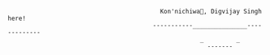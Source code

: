                                               Kon'nichiwa👋, Digvijay Singh here!
                                            -----------_______________-------------
                                                         _         _
                                                           -------
                                                               
